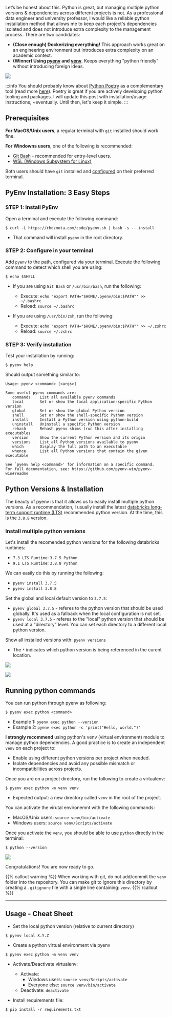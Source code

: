 
Let’s be honest about this. Python is great, but managing multiple python versions & dependencies across different projects is not. As a professional data engineer and university professor, I would like a reliable python installation method that allows me to keep each project's dependencies isolated and does not introduce extra complexity to the management process. There are two candidates:
* **(Close enough) Dockerizing everything!** This approach works great on an engineering environment but introduces extra complexity on an academic context.
* **(Winner) Using [pyenv][pyenv] and [venv][venv]**. Keeps everything "python friendly" without introducing foreign ideas.

[pyenv]: https://github.com/pyenv/pyenv
[venv]: https://docs.python.org/3/library/venv.html

[![](https://imgs.xkcd.com/comics/python_environment_2x.png)][xkcd]

[xkcd]: https://xkcd.com/1987/


:::info
You should probably know about [Python Poetry](https://python-poetry.org/) as a complementary tool (read more [here](https://muttdata.ai/blog/2020/08/21/a-poetic-apology.html)). Poetry is great if you are actively developing python tooling and packages. I will update this post with installation/usage instructions, ~eventually. Until then, let's keep it simple.
:::

## Prerequisites

**For MacOS/Unix users**, a regular terminal with `git` installed should work fine.

**For Windowns users**, one of the following is recommended:
* [Git Bash](https://git-scm.com/downloads) - recommended for entry-level users.
* [WSL (Windows Subsystem for Linux)](https://docs.microsoft.com/en-us/windows/wsl/install)

Both users should have `git` installed and [configured][git-config] on their preferred terminal.

[git-config]: https://git-scm.com/book/en/v2/Getting-Started-First-Time-Git-Setup

## PyEnv Installation: 3 Easy Steps

### **STEP 1**: Install PyEnv

Open a terminal and execute the following command:

```commandline
$ curl -L https://rhdzmota.com/code/pyenv.sh | bash -s -- install
```
* That command will install `pyenv` in the root directory.

### **STEP 2**: Configure in your terminal

Add `pyenv` to the path, configured via your terminal. Execute the following command to detect which shell you are using:

```commandline
$ echo $SHELL
```

* If you are using `Git Bash` or `/usr/bin/bash`, run the following:
    * Execute: `echo 'export PATH="$HOME/.pyenv/bin:$PATH"' >> ~/.bashrc`
    * Reload: `source ~/.bashrc`


* If you are using `/usr/bin/zsh`, run the following:
    * Execute: `echo 'export PATH="$HOME/.pyenv/bin:$PATH"' >> ~/.zshrc`
    * Reload: `source ~/.zshrc`

### **STEP 3**: Verify installation

Test your installation by running:

```commandline
$ pyenv help
```

Should output something similar to:

```text
Usage: pyenv <command> [<args>]

Some useful pyenv commands are:
   commands    List all available pyenv commands
   local       Set or show the local application-specific Python version
   global      Set or show the global Python version
   shell       Set or show the shell-specific Python version
   install     Install a Python version using python-build
   uninstall   Uninstall a specific Python version
   rehash      Rehash pyenv shims (run this after installing executables
   version     Show the current Python version and its origin
   versions    List all Python versions available to pyenv
   which       Display the full path to an executable
   whence      List all Python versions that contain the given executable

See `pyenv help <command>' for information on a specific command.
For full documentation, see: https://github.com/pyenv-win/pyenv-win#readme

```

## Python Versions & Installation

The beauty of pyenv is that it allows us to easily install multiple python versions. As a recommendation, I usually install the latest [databricks long-term support runtime (LTS)][DBR_LTS] recommended python version. At the time, this is the `3.8.8` version.

[DBR_LTS]: https://docs.databricks.com/release-notes/runtime/releases.html

### Install multiple python versions

Let's install the recomended python versions for the following databricks runtimes:
* `7.3 LTS Runtime`: `3.7.5 Python`
* `9.1 LTS Runtime`: `3.8.8 Python`


We can easily do this by running the following:
* `pyenv install 3.7.5`
* `pyenv install 3.8.8`

Set the global and local default version to `3.7.5`:
* `pyenv global 3.7.5` - referes to the python version that should be used globally. It's used as a fallback when the local configuration is not set.
* `pyenv local 3.7.5` - referes to the "local" python version that should be used at a "directory" level. You can set each directory to a different local python version.

Show all installed versions with: `pyenv versions`
* The `*` indicates which python version is being referenced in the curent location.

![](https://hackmd.io/_uploads/Sy9-7rIAt.png)

![](https://hackmd.io/_uploads/r1GE7SL0t.png)

## Running python commands

You can run python through pyenv as  following:

```commandline
$ pyenv exec python <command>
```
* Example 1: `pyenv exec python --version`
* Example 2: `pyenv exec python -c 'print("Hello, world.")'`

**I strongly recommend** using python's venv (virtual environment) module to manage python dependencies. A good practice is to create an independent `venv` on each project to:
* Enable using different python versions per project when needed.
* Isolate dependencies and avoid any possible mismatch or incompatibilities across projects.

Once you are on a project directory, run the following to create a virtualenv:

```commandline
$ pyenv exec python -m venv venv
```
* Expected output: a new directory called `venv` in the root of the project.

You can activate the virutal environemnt with the following commands:
* MacOS/Unix users: `source venv/bin/activate`
* Windows users: `source venv/Scripts/activate`

Once you activate the `venv`, you should be able to use `python` directly in the terminal:

```commandline
$ python --version
```
![](https://hackmd.io/_uploads/HkR6DSURt.png)


Congratulations! You are now ready to go.

{{% callout warning %}}
When working with git, do not add/commit the `venv` folder into the repository. You can make git to ignore this directory by creating a `.gitignore` file with a single line containing: `venv`. 
{{% /callout %}}

---

## Usage - Cheat Sheet

* Set the local python version (relative to current directory)

```commandline
$ pyenv local X.Y.Z
```

* Create a python virtual environment via pyenv

```commandline
$ pyenv exec python -m venv venv
```

* Activate/Deactivate virtualenv:
    * Activate:
        * Windows users: `source venv/Scripts/activate`
        * Everyone else: `source venv/bin/activate`
    * Deactivate: `deactivate`


* Install requirements file:

```commandline
$ pip install -r requirements.txt
```